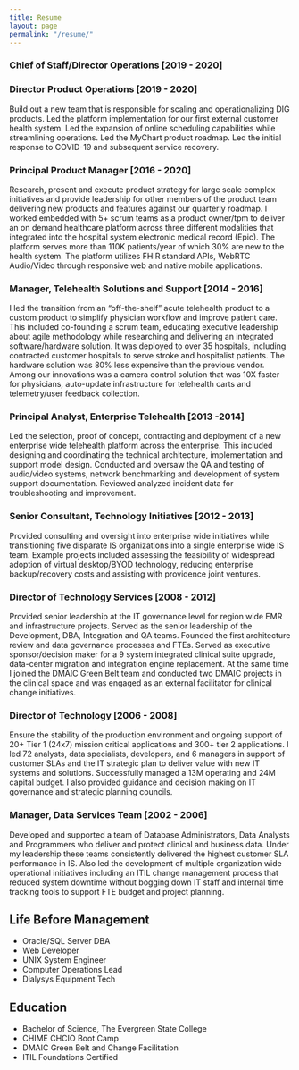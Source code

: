 ```yaml
---
title: Resume
layout: page
permalink: "/resume/"
---
```

### Chief of Staff/Director Operations [2019 - 2020]

### Director Product Operations [2019 - 2020]
Build out a new team that is responsible for scaling and operationalizing DIG products.  Led the platform implementation for our first external customer health system.  Led the expansion of online scheduling capabilities while streamlining operations.  Led the MyChart product roadmap.  Led the initial response to COVID-19 and subsequent service recovery.

### Principal Product Manager [2016 - 2020]
Research, present and execute product strategy for large scale complex initiatives and provide leadership for other members of the product team delivering new products and features against our quarterly roadmap.  I worked embedded with 5+ scrum teams as a product owner/tpm to deliver an on demand healthcare platform across three different modalities that integrated into the hospital system electronic medical record (Epic).  The platform serves more than 110K patients/year of which 30% are new to the health system.  The platform utilizes FHIR standard APIs, WebRTC Audio/Video through responsive web and native mobile applications.

### Manager, Telehealth Solutions and Support [2014 - 2016]
I led the transition from an “off-the-shelf” acute telehealth product to a custom product to simplify physician workflow and improve patient care.  This included co-founding a scrum team, educating executive leadership about agile methodology while researching and delivering an integrated software/hardware solution.  It was deployed to over 35 hospitals, including contracted customer hospitals to serve stroke and hospitalist patients.  The hardware solution was 80% less expensive than the previous vendor.  Among our innovations was a camera control solution that was 10X faster for physicians, auto-update infrastructure for telehealth carts and telemetry/user feedback collection.

### Principal Analyst, Enterprise Telehealth [2013 -2014]
Led the selection, proof of concept, contracting and deployment of a new enterprise wide telehealth platform across the enterprise.  This included designing and coordinating the technical architecture, implementation and support model design.  Conducted and oversaw the QA and testing of audio/video systems, network benchmarking and development of system support documentation.  Reviewed analyzed incident data for troubleshooting and improvement.  

### Senior Consultant, Technology Initiatives [2012 - 2013]
Provided consulting and oversight into enterprise wide initiatives while transitioning five disparate IS organizations into a single enterprise wide IS team.  Example projects included assessing the feasibility of widespread adoption of virtual desktop/BYOD technology, reducing enterprise backup/recovery costs and assisting with providence joint ventures.

### Director of Technology Services [2008 - 2012]
Provided senior leadership at the IT governance level for region wide EMR and infrastructure projects.  Served as the senior leadership of the Development, DBA, Integration and QA teams.  Founded the first architecture review and data governance processes and FTEs.  Served as executive sponsor/decision maker for a 9 system integrated clinical suite upgrade, data-center migration and integration engine replacement.  At the same time I joined the DMAIC Green Belt team and conducted two DMAIC projects in the clinical space and was engaged as an external facilitator for clinical change initiatives.

### Director of Technology [2006 - 2008]
Ensure the stability of the production environment and ongoing support of 20+ Tier 1 (24x7) mission critical applications and 300+ tier 2 applications. I led 72 analysts, data specialists, developers, and 6 managers in support of customer SLAs and the IT strategic plan to deliver value with new IT systems and solutions.  Successfully managed a 13M operating and 24M capital budget.  I also provided guidance and decision making on IT governance and strategic planning councils.

### Manager, Data Services Team [2002 - 2006]
Developed and supported a team of Database Administrators, Data Analysts and Programmers who deliver and protect clinical and business data.  Under my leadership these teams consistently delivered the highest customer SLA performance in IS.  Also led the development of multiple organization wide operational initiatives including an ITIL change management process that reduced system downtime without bogging down IT staff and internal time tracking tools to support FTE budget and project planning.

## Life Before Management
* Oracle/SQL Server DBA
* Web Developer
* UNIX System Engineer
* Computer Operations Lead
* Dialysys Equipment Tech 

## Education
* Bachelor of Science, The Evergreen State College
* CHIME CHCIO Boot Camp
* DMAIC Green Belt and Change Facilitation
* ITIL Foundations Certified
